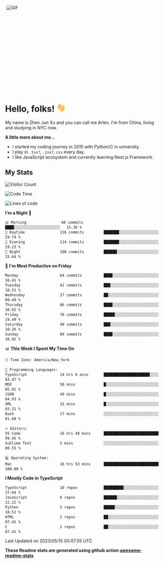 <img align="right" alt="GIF" src="https://media.giphy.com/media/xUA7bdpLxQhsSQdyog/giphy.gif" width="500" height="320" />

# Hello, folks! <img src="https://raw.githubusercontent.com/arlenxuzj/arlenxuzj/master/assets/wave.gif" width="30px">

My name is Zhen Jun Xu and you can call me Arlen. I'm from China, living and studying in NYC now.

**A little more about me...**

 - I started my coding journey in 2015 with Python/C in university.
 - I play in `.tsx?`, `.jsx?`, `css` every day.
 - I like JavaScript ecosystem and currently learning Next.js Framework.

## My Stats

![Visitor Count](https://komarev.com/ghpvc/?username=arlenxuzj&color=blue&label=Profile+Views)

<!--START_SECTION:waka-->
![Code Time](http://img.shields.io/badge/Code%20Time-3%2C227%20hrs%2030%20mins-blue)

![Lines of code](https://img.shields.io/badge/From%20Hello%20World%20I%27ve%20Written-692.7%20thousand%20lines%20of%20code-blue)

**I'm a Night 🦉** 

```text
🌞 Morning                60 commits          ████░░░░░░░░░░░░░░░░░░░░░   15.38 % 
🌆 Daytime                116 commits         ███████░░░░░░░░░░░░░░░░░░   29.74 % 
🌃 Evening                114 commits         ███████░░░░░░░░░░░░░░░░░░   29.23 % 
🌙 Night                  100 commits         ██████░░░░░░░░░░░░░░░░░░░   25.64 % 
```
📅 **I'm Most Productive on Friday** 

```text
Monday                   64 commits          ████░░░░░░░░░░░░░░░░░░░░░   16.41 % 
Tuesday                  41 commits          ███░░░░░░░░░░░░░░░░░░░░░░   10.51 % 
Wednesday                37 commits          ██░░░░░░░░░░░░░░░░░░░░░░░   09.49 % 
Thursday                 66 commits          ████░░░░░░░░░░░░░░░░░░░░░   16.92 % 
Friday                   76 commits          █████░░░░░░░░░░░░░░░░░░░░   19.49 % 
Saturday                 40 commits          ███░░░░░░░░░░░░░░░░░░░░░░   10.26 % 
Sunday                   66 commits          ████░░░░░░░░░░░░░░░░░░░░░   16.92 % 
```


📊 **This Week I Spent My Time On** 

```text
🕑︎ Time Zone: America/New_York

💬 Programming Languages: 
TypeScript               14 hrs 6 mins       █████████████████████░░░░   83.47 % 
MDX                      50 mins             █░░░░░░░░░░░░░░░░░░░░░░░░   05.01 % 
JSON                     49 mins             █░░░░░░░░░░░░░░░░░░░░░░░░   04.93 % 
XML                      32 mins             █░░░░░░░░░░░░░░░░░░░░░░░░   03.21 % 
Bash                     17 mins             ░░░░░░░░░░░░░░░░░░░░░░░░░   01.68 % 

🔥 Editors: 
VS Code                  16 hrs 48 mins      █████████████████████████   99.45 % 
Sublime Text             5 mins              ░░░░░░░░░░░░░░░░░░░░░░░░░   00.55 % 

💻 Operating System: 
Mac                      16 hrs 53 mins      █████████████████████████   100.00 % 
```

**I Mostly Code in TypeScript** 

```text
TypeScript               10 repos            █████████░░░░░░░░░░░░░░░░   37.04 % 
JavaScript               6 repos             ██████░░░░░░░░░░░░░░░░░░░   22.22 % 
Python                   5 repos             █████░░░░░░░░░░░░░░░░░░░░   18.52 % 
HTML                     2 repos             ██░░░░░░░░░░░░░░░░░░░░░░░   07.41 % 
C                        2 repos             ██░░░░░░░░░░░░░░░░░░░░░░░   07.41 % 
```




 Last Updated on 2023/05/15 00:07:55 UTC
<!--END_SECTION:waka-->

**These Readme stats are generated using github action [awesome-readme-stats](https://github.com/anmol098/waka-readme-stats)**


